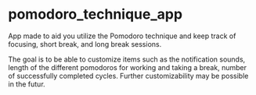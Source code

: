 # pomodoro_technique_app
App made to aid you utilize the Pomodoro technique and keep track of focusing, short break, and long break sessions.


The goal is to be able to customize items such as the notification sounds, length of the different pomodoros for working and taking a break, number of successfully completed cycles. Further customizability may be possible in the futur.
